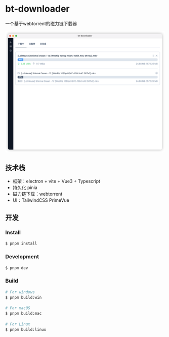 # bt-downloader

一个基于webtorrent的磁力链下载器

![bt-downloader](https://raw.githubusercontent.com/Lstmxx/picx-images-hosting/refs/heads/master/20240930/image.7p9k40yvq.png)

## 技术栈

- 框架：electron + vite + Vue3 + Typescript
- 持久化 pinia
- 磁力链下载：webtorrent
- UI：TailwindCSS PrimeVue

## 开发

### Install

```bash
$ pnpm install
```

### Development

```bash
$ pnpm dev
```

### Build

```bash
# For windows
$ pnpm build:win

# For macOS
$ pnpm build:mac

# For Linux
$ pnpm build:linux
```
